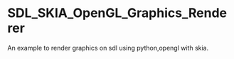 # SDL_SKIA_OpenGL_Graphics_Renderer
An example to render graphics on sdl using python,opengl with skia.

